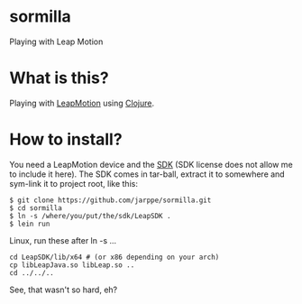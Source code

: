 sormilla
========

Playing with Leap Motion

# What is this?

Playing with [LeapMotion](http://www.leapmotion.com) using [Clojure](http://www.clojure.org).

# How to install?

You need a LeapMotion device and the [SDK](https://www.leapmotion.com/developers) (SDK license does not allow me to include it here). The SDK comes in tar-ball, extract it to somewhere and sym-link it to project root, like this:

```
$ git clone https://github.com/jarppe/sormilla.git
$ cd sormilla
$ ln -s /where/you/put/the/sdk/LeapSDK .
$ lein run
```

Linux, run these after ln -s ...
```
cd LeapSDK/lib/x64 # (or x86 depending on your arch)
cp libLeapJava.so libLeap.so ..
cd ../../..
```

See, that wasn't so hard, eh?
